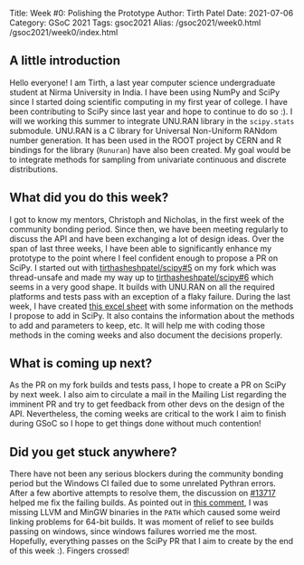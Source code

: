 Title: Week #0: Polishing the Prototype
Author: Tirth Patel
Date: 2021-07-06
Category: GSoC 2021
Tags: gsoc2021
Alias: /gsoc2021/week0.html /gsoc2021/week0/index.html

<h2>A little introduction</h2>

Hello everyone! I am Tirth, a last year computer science undergraduate student at Nirma University in India. I have been using NumPy and SciPy since I started doing scientific computing in my first year of college. I have been contributing to SciPy since last year and hope to continue to do so :). I will we working this summer to integrate UNU.RAN library in the <code>scipy.stats</code> submodule. UNU.RAN is a C library for Universal Non-Uniform RANdom number generation. It has been used in the ROOT project by CERN and R bindings for the library (<code>Runuran</code>) have also been created. My goal would be to integrate methods for sampling from univariate continuous and discrete distributions.

<h2>What did you do this week?</h2>

I got to know my mentors, Christoph and Nicholas, in the first week of the community bonding period. Since then, we have been meeting regularly to discuss the API and have been exchanging a lot of design ideas. Over the span of last three weeks, I have been able to significantly enhance my prototype to the point where I feel confident enough to propose a PR on SciPy. I started out with <a href="https://github.com/tirthasheshpatel/scipy/pull/5">tirthasheshpatel/scipy#5</a> on my fork which was thread-unsafe and made my way up to <a href="https://github.com/tirthasheshpatel/scipy/pull/6">tirthasheshpatel/scipy#6</a> which seems in a very good shape. It builds with UNU.RAN on all the required platforms and tests pass with an exception of a flaky failure. During the last week, I have created <a href="https://docs.google.com/spreadsheets/d/1r36HypXwpit7sHt9YAe3K7yPL7HNNuQjTkbVYQIJ4xI/edit?usp=sharing">this excel sheet</a> with some information on the methods I propose to add in SciPy. It also contains the information about the methods to add and parameters to keep, etc. It will help me with coding those methods in the coming weeks and also document the decisions properly.

<h2>What is coming up next?</h2>

As the PR on my fork builds and tests pass, I hope to create a PR on SciPy by next week. I also aim to circulate a mail in the Mailing List regarding the imminent PR and try to get feedback from other devs on the design of the API. Nevertheless, the coming weeks are critical to the work I aim to finish during GSoC so I hope to get things done without much contention!

<h2>Did you get stuck anywhere?</h2>

There have not been any serious blockers during the community bonding period but the Windows CI failed due to some unrelated Pythran errors. After a few abortive attempts to resolve them, the discussion on <a href="https://github.com/scipy/scipy/issues/13717">#13717</a> helped me fix the failing builds. As pointed out in <a href="https://github.com/scipy/scipy/issues/13717#issuecomment-852388251">this comment</a>, I was missing LLVM and MinGW binaries in the <code>PATH</code> which caused some weird linking problems for 64-bit builds. It was moment of relief to see builds passing on windows, since windows failures worried me the most. Hopefully, everything passes on the SciPy PR that I aim to create by the end of this week :). Fingers crossed!